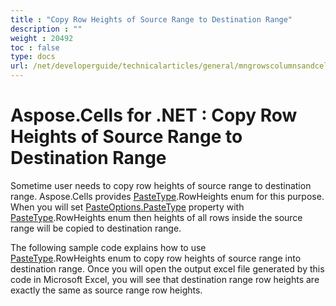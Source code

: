 ```yaml
---
title : "Copy Row Heights of Source Range to Destination Range" 
description : "" 
weight : 20492 
toc : false
type: docs
url: /net/developerguide/technicalarticles/general/mngrowscolumnsandcells/copy+row+heights+of+source+range+to+destination+range/
---
```


# Aspose.Cells for .NET : Copy Row Heights of Source Range to Destination Range


Sometime user needs to copy row heights of source range to destination range. Aspose.Cells provides [PasteType](https://apireference.aspose.com/net/cells/aspose.cells/pastetype).RowHeights enum for this purpose. When you will set [PasteOptions.PasteType](https://apireference.aspose.com/net/cells/aspose.cells/pasteoptions/properties/pastetype) property with [PasteType](https://apireference.aspose.com/net/cells/aspose.cells/pastetype).RowHeights enum then heights of all rows inside the source range will be copied to destination range.

The following sample code explains how to use [PasteType](https://apireference.aspose.com/net/cells/aspose.cells/pastetype).RowHeights enum to copy row heights of source range into destination range. Once you will open the output excel file generated by this code in Microsoft Excel, you will see that destination range row heights are exactly the same as source range row heights.

